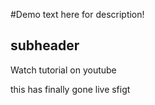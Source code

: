 #Demo 
text here for description!  

## subheader
Watch tutorial on youtube 

this has finally gone live  sfigt